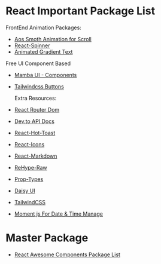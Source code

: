 # React Important Package List

FrontEnd Animation Packages:

- [Aos Smoth Animation for Scroll](https://michalsnik.github.io/aos/)
- [React-Spinner](https://www.npmjs.com/package/react-spinners)
- [Animated Gradient Text](https://www.andrealves.dev/blog/how-to-make-an-animated-gradient-text-with-tailwindcss/)

Free UI Component Based

- [Mamba UI - Components](https://mambaui.com/components)
- [Tailwindcss Buttons](https://devdojo.com/tailwindcss/buttons)

  Extra Resources:

- [React Router Dom](https://reactrouter.com/en/main)
- [Dev.to API Docs](https://developers.forem.com/api/v1#tag/articles/operation/getArticles)
- [React-Hot-Toast](https://react-hot-toast.com/)
- [React-Icons](https://react-icons.github.io/react-icons/)
- [React-Markdown](https://www.npmjs.com/package/react-markdown)
- [ReHype-Raw](https://www.npmjs.com/package/rehype-raw)
- [Prop-Types](https://www.npmjs.com/package/prop-types)
- [Daisy UI](https://daisyui.com/)
- [TailwindCSS](https://tailwindcss.com/)
- [Moment js For Date & Time Manage](https://momentjs.com/)

# Master Package

- [React Awesome Components Package List](https://github.com/brillout/awesome-react-components)
